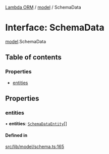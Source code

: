 [Lambda ORM](../README.md) / [model](../modules/model.md) / SchemaData

# Interface: SchemaData

[model](../modules/model.md).SchemaData

## Table of contents

### Properties

- [entities](model.SchemaData.md#entities)

## Properties

### entities

• **entities**: [`SchemaDataEntity`](model.SchemaDataEntity.md)[]

#### Defined in

[src/lib/model/schema.ts:165](https://github.com/FlavioLionelRita/lambdaorm/blob/baac5cd/src/lib/model/schema.ts#L165)

